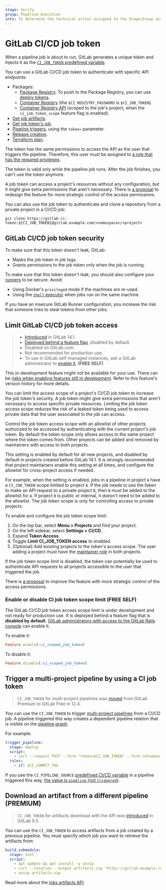 ```yaml
---
stage: Verify
group: Pipeline Execution
info: To determine the technical writer assigned to the Stage/Group associated with this page, see https://about.gitlab.com/handbook/engineering/ux/technical-writing/#assignments
---
```


# GitLab CI/CD job token

When a pipeline job is about to run, GitLab generates a unique token and injects it as the
[`CI_JOB_TOKEN` predefined variable](../variables/predefined_variables.md).

You can use a GitLab CI/CD job token to authenticate with specific API endpoints:

- Packages:
  - [Package Registry](../../user/packages/package_registry/index.md#use-gitlab-cicd-to-build-packages). To push to the
    Package Registry, you can use [deploy tokens](../../user/project/deploy_tokens/index.md).
  - [Container Registry](../../user/packages/container_registry/index.md#build-and-push-by-using-gitlab-cicd)
    (the `$CI_REGISTRY_PASSWORD` is `$CI_JOB_TOKEN`).
  - [Container Registry API](../../api/container_registry.md)
    (scoped to the job's project, when the `ci_job_token_scope` feature flag is enabled).
- [Get job artifacts](../../api/job_artifacts.md#get-job-artifacts).
- [Get job token's job](../../api/jobs.md#get-job-tokens-job).
- [Pipeline triggers](../../api/pipeline_triggers.md), using the `token=` parameter.
- [Release creation](../../api/releases/index.md#create-a-release).
- [Terraform plan](../../user/infrastructure/index.md).

The token has the same permissions to access the API as the user that triggers the
pipeline. Therefore, this user must be assigned to [a role that has the required privileges](../../user/permissions.md#gitlab-cicd-permissions).

The token is valid only while the pipeline job runs. After the job finishes, you can't
use the token anymore.

A job token can access a project's resources without any configuration, but it might
give extra permissions that aren't necessary. There is [a proposal](https://gitlab.com/groups/gitlab-org/-/epics/3559)
to redesign the feature for more strategic control of the access permissions.

You can also use the job token to authenticate and clone a repository from a private project
in a CI/CD job:

```shell
git clone https://gitlab-ci-token:${CI_JOB_TOKEN}@gitlab.example.com/<namespace>/<project>
```

## GitLab CI/CD job token security

To make sure that this token doesn't leak, GitLab:

- Masks the job token in job logs.
- Grants permissions to the job token only when the job is running.

To make sure that this token doesn't leak, you should also configure
your [runners](../runners/index.md) to be secure. Avoid:

- Using Docker's `privileged` mode if the machines are re-used.
- Using the [`shell` executor](https://docs.gitlab.com/runner/executors/shell.html) when jobs
  run on the same machine.

If you have an insecure GitLab Runner configuration, you increase the risk that someone
tries to steal tokens from other jobs.

## Limit GitLab CI/CD job token access

> - [Introduced](https://gitlab.com/gitlab-org/gitlab/-/issues/328553) in GitLab 14.1.
> - [Deployed behind a feature flag](../../user/feature_flags.md), disabled by default.
> - Disabled on GitLab.com.
> - Not recommended for production use.
> - To use in GitLab self-managed instances, ask a GitLab administrator to [enable it](#enable-or-disable-ci-job-token-scope-limit). **(FREE SELF)**

This in-development feature might not be available for your use. There can be
[risks when enabling features still in development](../../administration/feature_flags.md#risks-when-enabling-features-still-in-development).
Refer to this feature's version history for more details.

You can limit the access scope of a project's CI/CD job token to increase the
job token's security. A job token might give extra permissions that aren't necessary
to access specific private resources. Limiting the job token access scope reduces the risk of a leaked
token being used to access private data that the user associated to the job can access.

Control the job token access scope with an allowlist of other projects authorized
to be accessed by authenticating with the current project's job token. By default
the token scope only allows access to the same project where the token comes from.
Other projects can be added and removed by maintainers with access to both projects.

This setting is enabled by default for all new projects, and disabled by default in projects
created before GitLab 14.1. It is strongly recommended that project maintainers enable this
setting at all times, and configure the allowlist for cross-project access if needed.

For example, when the setting is enabled, jobs in a pipeline in project `A` have
a `CI_JOB_TOKEN` scope limited to project `A`. If the job needs to use the token
to make an API request to a private project `B`, then `B` must be added to the allowlist for `A`.
If project `B` is public or internal, it doesn't need to be added to the allowlist.
The job token scope is only for controlling access to private projects.

To enable and configure the job token scope limit:

1. On the top bar, select **Menu > Projects** and find your project.
1. On the left sidebar, select **Settings > CI/CD**.
1. Expand **Token Access**.
1. Toggle **Limit CI_JOB_TOKEN access** to enabled.
1. (Optional) Add existing projects to the token's access scope. The user adding a
   project must have the [maintainer role](../../user/permissions.md) in both projects.

If the job token scope limit is disabled, the token can potentially be used to authenticate
API requests to all projects accessible to the user that triggered the job.

There is [a proposal](https://gitlab.com/groups/gitlab-org/-/epics/3559) to improve
the feature with more strategic control of the access permissions.

### Enable or disable CI job token scope limit **(FREE SELF)**

The GitLab CI/CD job token access scope limit is under development and not ready for production
use. It is deployed behind a feature flag that is **disabled by default**.
[GitLab administrators with access to the GitLab Rails console](../../administration/feature_flags.md)
can enable it.

To enable it:

```ruby
Feature.enable(:ci_scoped_job_token)
```

To disable it:

```ruby
Feature.disable(:ci_scoped_job_token)
```

## Trigger a multi-project pipeline by using a CI job token

> `CI_JOB_TOKEN` for multi-project pipelines was [moved](https://gitlab.com/gitlab-org/gitlab/-/issues/31573) from GitLab Premium to GitLab Free in 12.4.

You can use the `CI_JOB_TOKEN` to trigger [multi-project pipelines](../pipelines/multi_project_pipelines.md)
from a CI/CD job. A pipeline triggered this way creates a dependent pipeline relation
that is visible on the [pipeline graph](../pipelines/multi_project_pipelines.md#multi-project-pipeline-visualization).

For example:

```yaml
trigger_pipeline:
  stage: deploy
  script:
    - curl --request POST --form "token=$CI_JOB_TOKEN" --form ref=main "https://gitlab.example.com/api/v4/projects/9/trigger/pipeline"
  rules:
    - if: $CI_COMMIT_TAG
```

If you use the `CI_PIPELINE_SOURCE` [predefined CI/CD variable](../variables/predefined_variables.md)
in a pipeline triggered this way, [the value is `pipeline` (not `triggered`)](../triggers/index.md#authentication-tokens).

## Download an artifact from a different pipeline **(PREMIUM)**

> `CI_JOB_TOKEN` for artifacts download with the API was [introduced](https://gitlab.com/gitlab-org/gitlab/-/merge_requests/2346) in GitLab 9.5.

You can use the `CI_JOB_TOKEN` to access artifacts from a job created by a previous
pipeline. You must specify which job you want to retrieve the artifacts from:

```yaml
build_submodule:
  stage: test
  script:
    - apt update && apt install -y unzip
    - curl --location --output artifacts.zip "https://gitlab.example.com/api/v4/projects/1/jobs/artifacts/main/download?job=test&job_token=$CI_JOB_TOKEN"
    - unzip artifacts.zip
```

Read more about the [jobs artifacts API](../../api/job_artifacts.md#download-the-artifacts-archive).
